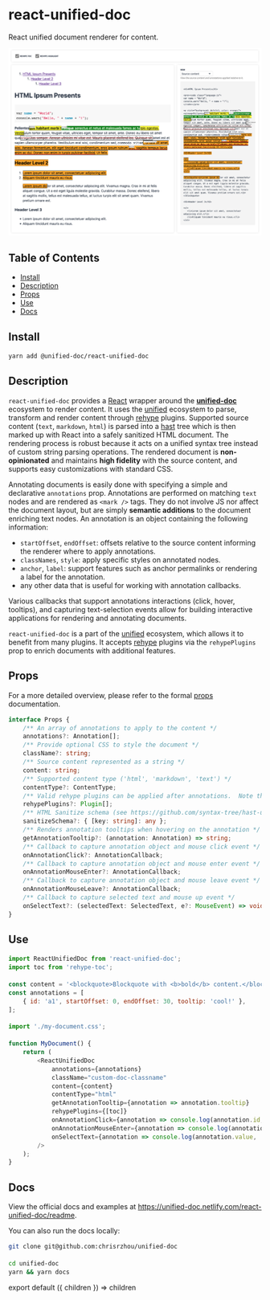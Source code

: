 # react-unified-doc
React unified document renderer for content.

![image](../../public/react-unified-doc-thumbnail.png)


## Table of Contents
- [Install](#install)
- [Description](#description)
- [Props](#props)
- [Use](#use)
- [Docs](#docs)


## Install
```sh
yarn add @unified-doc/react-unified-doc
```

## Description
`react-unified-doc` provides a [React][react] wrapper around the [**unified-doc**][unified-doc] ecosystem to render content.  It uses the [unified][unified] ecosystem to parse, transform and render content through [rehype][rehype] plugins.  Supported source content (`text`, `markdown`, `html`) is parsed into a [hast][hast] tree which is then marked up with React into a safely sanitized HTML document.  The rendering process is robust because it acts on a unified syntax tree instead of custom string parsing operations.  The rendered document is **non-opinionated** and maintains **high fidelity** with the source content, and supports easy customizations with standard CSS.

Annotating documents is easily done with specifying a simple and declarative `annotations` prop.  Annotations are performed on matching `text` nodes and are rendered as `<mark />` tags.  They do not involve JS nor affect the document layout, but are simply **semantic additions** to the document enriching text nodes.  An annotation is an object containing the following information:
- `startOffset`, `endOffset`: offsets relative to the source content informing the renderer where to apply annotations.
- `classNames`, `style`: apply specific styles on annotated nodes.
- `anchor`, `label`: support features such as anchor permalinks or rendering a label for the annotation.
- any other data that is useful for working with annotation callbacks.

Various callbacks that support annotations interactions (click, hover, tooltips), and capturing text-selection events allow for building interactive applications for rendering and annotating documents.

`react-unified-doc` is a part of the [unified][unified] ecosystem, which allows it to benefit from many plugins.  It accepts [rehype][rehype] plugins via the `rehypePlugins` prop to enrich documents with additional features.


## Props
For a more detailed overview, please refer to the formal [props][props] documentation.

```ts
interface Props {
	/** An array of annotations to apply to the content */
	annotations?: Annotation[];
	/** Provide optional CSS to style the document */
	className?: string;
	/** Source content represented as a string */
	content: string;
	/** Supported content type ('html', 'markdown', 'text') */
	contentType?: ContentType;
	/** Valid rehype plugins can be applied after annotations.  Note that this will disable the `onSelectText` callback because we can no longer guarantee the relative text offsets if other plugins mutate the tree. */
	rehypePlugins?: Plugin[];
	/** HTML Sanitize schema (see https://github.com/syntax-tree/hast-util-sanitize#schema) */
	sanitizeSchema?: { [key: string]: any };
	/** Renders annotation tooltips when hovering on the annotation */
	getAnnotationTooltip?: (annotation: Annotation) => string;
	/** Callback to capture annotation object and mouse click event */
	onAnnotationClick?: AnnotationCallback;
	/** Callback to capture annotation object and mouse enter event */
	onAnnotationMouseEnter?: AnnotationCallback;
	/** Callback to capture annotation object and mouse leave event */
	onAnnotationMouseLeave?: AnnotationCallback;
	/** Callback to capture selected text and mouse up event */
	onSelectText?: (selectedText: SelectedText, e?: MouseEvent) => void;
}
```


## Use
```js
import ReactUnifiedDoc from 'react-unified-doc';
import toc from 'rehype-toc';

const content = '<blockquote>Blockquote with <b>bold</b> content.</blockquote>';
const annotations = [
	{ id: 'a1', startOffset: 0, endOffset: 30, tooltip: 'cool!' },
];

import './my-document.css';

function MyDocument() {
	return (
		<ReactUnifiedDoc
			annotations={annotations}
			className="custom-doc-classname"
			content={content}
			contentType="html"
			getAnnotationTooltip={annotation => annotation.tooltip}
			rehypePlugins={[toc]}
			onAnnotationClick={annotation => console.log(annotation.id, ' clicked')}
			onAnnotationMouseEnter={annotation => console.log(annotation.id, ' hovered')}
			onSelectText={annotation => console.log(annotation.value, ' selected')}
		/>
	);
}
```


## Docs
View the official docs and examples at https://unified-doc.netlify.com/react-unified-doc/readme.

You can also run the docs locally:

```sh
git clone git@github.com:chrisrzhou/unified-doc

cd unified-doc
yarn && yarn docs
```


<!-- Links -->
[hast]: https://github.com/syntax-tree/hast
[props]: https://unified-doc.netlify.com/react-unified-doc/props
[react]: https://github.com/facebook/react
[rehype]: https://github.com/rehypejs
[unified]: https://unifiedjs.com/
[unified-doc]: https://github.com/chrisrzhou/unified-doc

<!-- Hack to make importing mdx work in docz/gatsby... -->
export default ({ children }) => children
